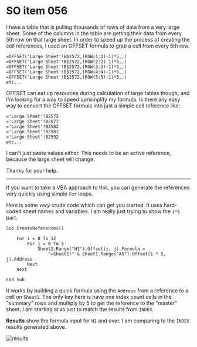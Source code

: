 # SO item 056
I have a table that is pulling thousands of rows of data from a very large sheet. Some of the columns in the table are getting their data from every 5th row on that large sheet. In order to speed up the process of creating the cell references, I used an OFFSET formula to grab a cell from every 5th row:

```
=OFFSET('Large Sheet'!B$2572,(ROW(1:1)-1)*5,,)
=OFFSET('Large Sheet'!B$2572,(ROW(2:2)-1)*5,,)
=OFFSET('Large Sheet'!B$2572,(ROW(3:3)-1)*5,,)
=OFFSET('Large Sheet'!B$2572,(ROW(4:4)-1)*5,,)
=OFFSET('Large Sheet'!B$2572,(ROW(5:5)-1)*5,,)
etc...

```

OFFSET can eat up resources during calculation of large tables though, and I'm looking for a way to speed up/simplify my formula. Is there any easy way to convert the OFFSET formula into just a simple cell reference like:

```
='Large Sheet'!B2572
='Large Sheet'!B2577
='Large Sheet'!B2582
='Large Sheet'!B2587
='Large Sheet'!B2592
etc...

```

I can't just paste values either. This needs to be an active reference, because the large sheet will change.

Thanks for your help.

----

If you want to take a VBA approach to this, you can generate the references very quickly using simple `For` loops.

Here is some _very_ crude code which can get you started. It uses hard-coded sheet names and variables. I am really just trying to show the `i*5` part.

```
Sub CreateReferences()

    For i = 0 To 12
        For j = 0 To 5
            Sheet2.Range("H1").Offset(i, j).Formula = _
                "=Sheet1!" & Sheet1.Range("A5").Offset(i * 5, j).Address
        Next
    Next

End Sub

```

It works by building a quick formula using the `Address` from a reference to a cell on `Sheet1`. The only key here is have one index count cells in the "summary" rows and multiply by 5 to get the reference to the "master" sheet. I am starting at `A5` just to match the results from `INDEX`.

**Results** show the formula input for `H1` and over. I am comparing to the `INDEX` results generated above.

![results](https://i.stack.imgur.com/fo7Bo.png)
